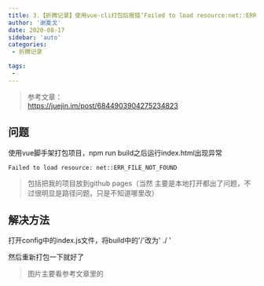 ```yaml
---
title: 3.【折腾记录】使用vue-cli打包后报错‘Failed to load resource:net::ERR_FILE_NOT_FOUND’
author: '谢夏戈'
date: 2020-08-17
sidebar: 'auto'
categories:
 - 折腾记录

tags:
 - 
---
```


>参考文章：  
https://juejin.im/post/6844903904275234823

## 问题
使用vue脚手架打包项目，npm run build之后运行index.html出现异常

    Failed to load resource: net::ERR_FILE_NOT_FOUND

>包括把我的项目放到github pages（当然 主要是本地打开都出了问题，不过很明显是路径问题，只是不知道哪里改）

## 解决方法

打开config中的index.js文件，将build中的'/'改为' ./ '

然后重新打包一下就好了

>图片主要看参考文章里的